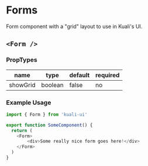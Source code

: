# Forms

Form component with a "grid" layout to use in Kuali's UI.

## `<Form />`

### PropTypes
| name      |type       | default     | required      |
|-----------|-----------|-------------|---------------|
| showGrid  | boolean   | false       | no            |

### Example Usage
```js
import { Form } from 'kuali-ui'

export function SomeComponent() {
  return (
    <Form>
        <div>Some really nice form goes here!</div>
    </Form>
  )
}

```
